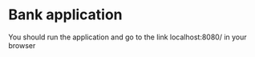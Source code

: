 # Bank application

You should run the application and go to the link localhost:8080/ in your browser